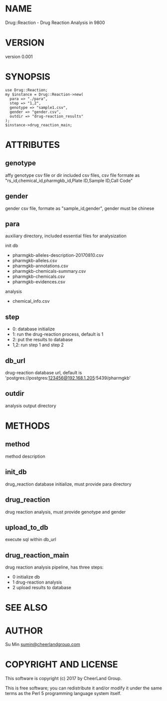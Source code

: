 # NAME

Drug::Reaction - Drug Reaction Analysis in 9800

# VERSION

version 0.001

# SYNOPSIS

    use Drug::Reaction;
    my $instance = Drug::Reaction->new(
      para => "./para",
      step => "1,2",
      genotype => "sample1.csv",
      gender => "gender.csv",
      outdir => "drug-reaction_results"
    );
    $instance->drug_reaction_main;

# ATTRIBUTES

## genotype

affy genotype csv file or dir included csv files,
csv file formate as "rs\_id,chemical\_id,pharmgkb\_id,Plate ID,Sample ID,Call Code"

## gender

gender csv file, formate as "sample\_id,gender", gender must be chinese

## para

auxiliary directory, included essential files for analysization

init db

- pharmgkb-alleles-description-20170810.csv
- pharmgkb-alleles.csv
- pharmgkb-annotations.csv
- pharmgkb-chemicals-summary.csv
- pharmgkb-chemicals.csv
- pharmgkb-evidences.csv

analysis

- chemical\_info.csv

## step

- 0: database initialize
- 1: run the drug-reaction process, default is 1
- 2: put the results to database
- 1,2: run step 1 and step 2

## db\_url

drug-reaction database url, default is 'postgres://postgres:123456@192.168.1.205:5439/pharmgkb'

## outdir

analysis output directory

# METHODS

## method

method description

## init\_db

drug\_reaction database initialize, must provide para directory

## drug\_reaction

drug reaction analysis, must provide genotype and gender

## upload\_to\_db

execute sql within db\_url

## drug\_reaction\_main

drug reaction analysis pipeline, has three steps:

- 0 initialize db
- 1 drug-reaction analysis
- 2 upload results to database

# SEE ALSO

# AUTHOR

Su Min <sumin@cheerlandgroup.com>

# COPYRIGHT AND LICENSE

This software is copyright (c) 2017 by CheerLand Group.

This is free software; you can redistribute it and/or modify it under
the same terms as the Perl 5 programming language system itself.
